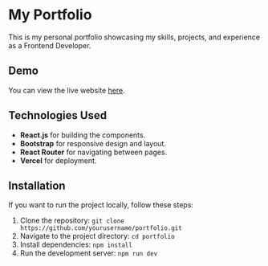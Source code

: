 # My Portfolio

This is my personal portfolio showcasing my skills, projects, and experience as a Frontend Developer.

## Demo
You can view the live website [here](https://your-portfolio.vercel.app).

## Technologies Used
- **React.js** for building the components.
- **Bootstrap** for responsive design and layout.
- **React Router** for navigating between pages.
- **Vercel** for deployment.

## Installation
If you want to run the project locally, follow these steps:
1. Clone the repository:
   `git clone https://github.com/yourusername/portfolio.git`
2. Navigate to the project directory:
   `cd portfolio`
3. Install dependencies:
   `npm install`
4. Run the development server:
   `npm run dev`

